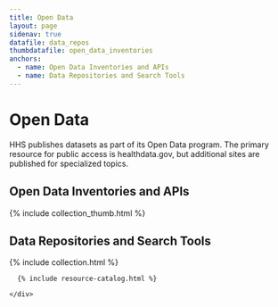 ```yaml
---
title: Open Data
layout: page
sidenav: true
datafile: data_repos
thumbdatafile: open_data_inventories
anchors:
  - name: Open Data Inventories and APIs
  - name: Data Repositories and Search Tools
---
```

# Open Data

HHS publishes datasets as part of its Open Data program. The primary resource for public access is healthdata.gov, but additional sites are published for specialized topics.

## Open Data Inventories and APIs

{% include collection_thumb.html %}

## Data Repositories and Search Tools

{% include collection.html %}

<section class="usa-graphic-list margin-bottom-4">
  <div class="grid-container">
    <div class="usa-graphic-list__row grid-row grid-gap">

      {% include resource-catalog.html %}

    </div>
  </div>
</section>
